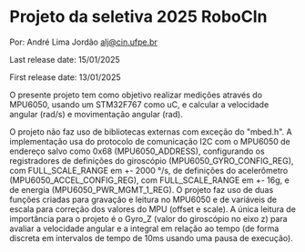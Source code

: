 # Projeto da seletiva 2025 RoboCIn
Por: André Lima Jordão <alj@cin.ufpe.br>

Last release date: 15/01/2025

First release date: 13/01/2025

O presente projeto tem como objetivo realizar medições através do MPU6050, usando um STM32F767 como uC, e calcular a velocidade angular (rad/s) e movimentação angular (rad).

O projeto não faz uso de bibliotecas externas com exceção do "mbed.h".
A implementação usa do protocolo de comunicação I2C com o MPU6050 de endereço salvo como 0x68 (MPU6050_ADDRESS), configurando os registradores de definições do giroscópio (MPU6050_GYRO_CONFIG_REG), com FULL_SCALE_RANGE em +- 2000 °/s, de definições do acelerômetro (MPU6050_ACCEL_CONFIG_REG), com FULL_SCALE_RANGE em +- 16g, e de energia (MPU6050_PWR_MGMT_1_REG).
O projeto faz uso de duas funções criadas para gravação e leitura no MPU6050 e de variáveis de escala para correção dos valores do MPU (offset e scale).
A única leitura de importância para o projeto é o Gyro_Z (valor do giroscópio no eixo z) para avaliar a velocidade angular e a integral em relação ao tempo (de forma discreta em intervalos de tempo de 10ms usando uma pausa de execução).

